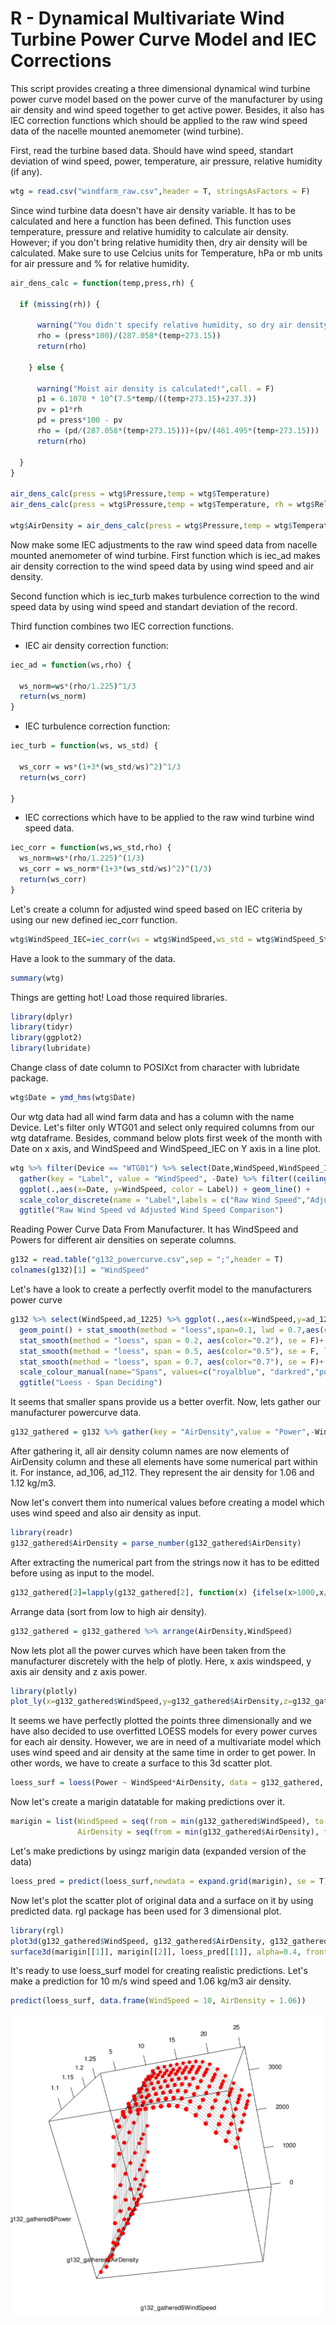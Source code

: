 # R - Dynamical Multivariate Wind Turbine Power Curve Model and IEC Corrections

This script provides creating a three dimensional dynamical wind turbine power curve model based on the power curve of the manufacturer by using air density and wind speed together to get active power. Besides, it also has IEC correction functions which should be applied to the raw wind speed data of the nacelle mounted anemometer (wind turbine).

First, read the turbine based data. Should have wind speed, standart deviation of wind speed, power, temperature, air pressure, relative humidity (if any).

```R
wtg = read.csv("windfarm_raw.csv",header = T, stringsAsFactors = F)
```

Since wind turbine data doesn't have air density variable. It has to be calculated and here a function has been defined. This function uses temperature, pressure and relative humidity to calculate air density. However; if you don't bring relative humidity then, dry air density will be calculated. Make sure to use Celcius units for Temperature, hPa or mb units for air pressure and % for relative humidity.

```R
air_dens_calc = function(temp,press,rh) {

  if (missing(rh)) {

      warning("You didn't specify relative humidity, so dry air density is calculated.",call. = F)
      rho = (press*100)/(287.058*(temp+273.15))
      return(rho)

    } else {

      warning("Moist air density is calculated!",call. = F)
      p1 = 6.1078 * 10^(7.5*temp/((temp+273.15)+237.3))
      pv = p1*rh
      pd = press*100 - pv
      rho = (pd/(287.058*(temp+273.15)))+(pv/(461.495*(temp+273.15)))
      return(rho)

  }
}

air_dens_calc(press = wtg$Pressure,temp = wtg$Temperature)
air_dens_calc(press = wtg$Pressure,temp = wtg$Temperature, rh = wtg$Relh)

wtg$AirDensity = air_dens_calc(press = wtg$Pressure,temp = wtg$Temperature, rh = wtg$Relh)
```

Now make some IEC adjustments to the raw wind speed data from nacelle mounted anemometer of wind turbine. First function which is iec_ad makes air density correction to the wind speed data by using wind speed and air density. 

Second function which is iec_turb makes turbulence correction to the wind speed data by using wind speed and standart deviation of the record. 

Third function combines two IEC correction functions.

* IEC air density correction function:
```R
iec_ad = function(ws,rho) {
  
  ws_norm=ws*(rho/1.225)^1/3
  return(ws_norm)
}
```

* IEC turbulence correction function:
```R
iec_turb = function(ws, ws_std) {
  
  ws_corr = ws*(1+3*(ws_std/ws)^2)^1/3
  return(ws_corr)
  
}
```

* IEC corrections which have to be applied to the raw wind turbine wind speed data.
```R
iec_corr = function(ws,ws_std,rho) {
  ws_norm=ws*(rho/1.225)^(1/3)
  ws_corr = ws_norm*(1+3*(ws_std/ws)^2)^(1/3)
  return(ws_corr)
}
```

Let's create a column for adjusted wind speed based on IEC criteria by using our new defined iec_corr function.
```R
wtg$WindSpeed_IEC=iec_corr(ws = wtg$WindSpeed,ws_std = wtg$WindSpeed_Std, rho = wtg$AirDensity)
```

Have a look to the summary of the data.
```R
summary(wtg)
```

Things are getting hot! Load those required libraries.
```R
library(dplyr)
library(tidyr)
library(ggplot2)
library(lubridate)
```

Change class of date column to POSIXct from character with lubridate package.
```R
wtg$Date = ymd_hms(wtg$Date)
```

Our wtg data had all wind farm data and has a column with the name Device. Let's filter only WTG01 and select only required columns from our wtg dataframe. Besides, command below plots first week of the month with Date on x axis, and WindSpeed and WindSpeed_IEC on Y axis in a line plot.
```R
wtg %>% filter(Device == "WTG01") %>% select(Date,WindSpeed,WindSpeed_IEC) %>% 
  gather(key = "Label", value = "WindSpeed", -Date) %>% filter((ceiling(day(Date)/7)==1)) %>%
  ggplot(.,aes(x=Date, y=WindSpeed, color = Label)) + geom_line() +
  scale_color_discrete(name = "Label",labels = c("Raw Wind Speed","Adjusted Wind Speed (IEC)")) +
  ggtitle("Raw Wind Speed vd Adjusted Wind Speed Comparison")
```

Reading Power Curve Data From Manufacturer. It has WindSpeed and Powers for different air densities on seperate columns.
```R
g132 = read.table("g132_powercurve.csv",sep = ";",header = T)
colnames(g132)[1] = "WindSpeed"
```

Let's have a look to create a perfectly overfit model to the manufacturers power curve
```R
g132 %>% select(WindSpeed,ad_1225) %>% ggplot(.,aes(x=WindSpeed,y=ad_1225)) +
  geom_point() + stat_smooth(method = "loess",span=0.1, lwd = 0.7,aes(color = "0.1"),se = F) +
  stat_smooth(method = "loess", span = 0.2, aes(color="0.2"), se = F)+ 
  stat_smooth(method = "loess", span = 0.5, aes(color="0.5"), se = F, lwd = 0.7)+
  stat_smooth(method = "loess", span = 0.7, aes(color="0.7"), se = F)+
  scale_colour_manual(name="Spans", values=c("royalblue", "darkred","purple4","orange")) +
  ggtitle("Loess - Span Deciding")
```

It seems that smaller spans provide us a better overfit. Now, lets gather our manufacturer powercurve data.
```R
g132_gathered = g132 %>% gather(key = "AirDensity",value = "Power",-WindSpeed)
```

After gathering it, all air density column names are now elements of AirDensity column and these all elements have some numerical part within it. For instance, ad_106, ad_112. They represent the air density for 1.06 and 1.12 kg/m3. 

Now let's convert them into numerical values before creating a model which uses wind speed and also air density as input.
```R
library(readr)
g132_gathered$AirDensity = parse_number(g132_gathered$AirDensity)
```

After extracting the numerical part from the strings now it has to be editted before using as input to the model.
```R
g132_gathered[2]=lapply(g132_gathered[2], function(x) {ifelse(x>1000,x/1000,x/100)})
```

Arrange data (sort from low to high air density).
```R
g132_gathered = g132_gathered %>% arrange(AirDensity,WindSpeed)
```

Now lets plot all the power curves which have been taken from the manufacturer discretely with the help of plotly. Here, x axis windspeed, y axis air density and z axis power.
```R
library(plotly)
plot_ly(x=g132_gathered$WindSpeed,y=g132_gathered$AirDensity,z=g132_gathered$Power)
```

It seems we have perfectly plotted the points three dimensionally and we have also decided to use overfitted LOESS models for every power curves for each air density. However, we are in need of a multivariate model which uses wind speed and air density at the same time in order to get power. In other words, we have to create a surface to this 3d scatter plot.
```R
loess_surf = loess(Power ~ WindSpeed*AirDensity, data = g132_gathered, degree = 2, span = 0.1)
```

Now let's create a marigin datatable for making predictions over it. 
```R
marigin = list(WindSpeed = seq(from = min(g132_gathered$WindSpeed), to = max(g132_gathered$WindSpeed),by = 1), 
               AirDensity = seq(from = min(g132_gathered$AirDensity), to = max(g132_gathered$AirDensity),by = 0.01))
```

Let's make predictions by usingz marigin data (expanded version of the data)
```R
loess_pred = predict(loess_surf,newdata = expand.grid(marigin), se = T)
```

Now let's plot the scatter plot of original data and a surface on it by using predicted data. rgl package has been used for 3 dimensional plot.
```R
library(rgl)
plot3d(g132_gathered$WindSpeed, g132_gathered$AirDensity, g132_gathered$Power, type="s", size=0.75, lit=FALSE, col="red")
surface3d(marigin[[1]], marigin[[2]], loess_pred[[1]], alpha=0.4, front="lines", back="lines")
```

It's ready to use loess_surf model for creating realistic predictions. Let's make a prediction for 10 m/s wind speed and 1.06 kg/m3 air density.
```R
predict(loess_surf, data.frame(WindSpeed = 10, AirDensity = 1.06))
```

![3D Fitted Model](graphs/3d_fitted_model.png)
